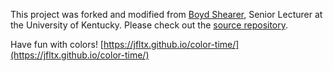 This project was forked and modified from [Boyd Shearer](https://github.com/boydx), Senior Lecturer at the University of Kentucky. Please check out the [source repository](https://github.com/boydx/color-time).

Have fun with colors! [https://jfltx.github.io/color-time/](https://jfltx.github.io/color-time/)
